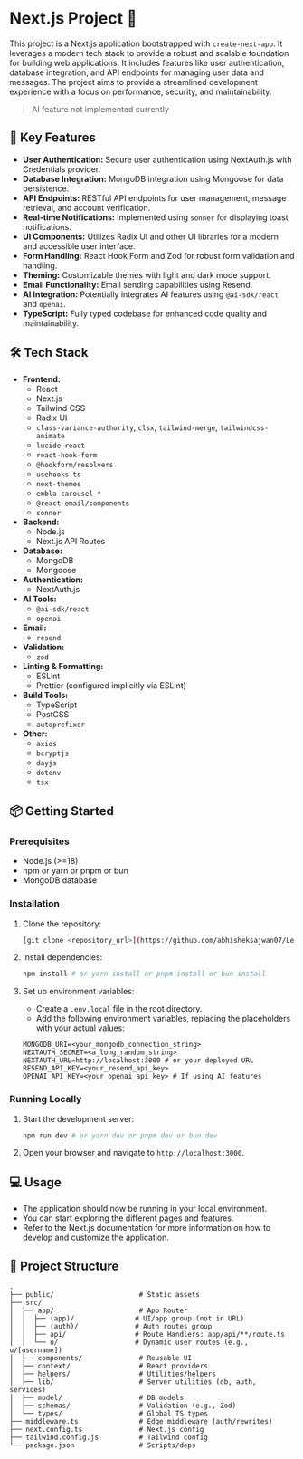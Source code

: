 # Next.js Project 🚀

This project is a Next.js application bootstrapped with `create-next-app`. It leverages a modern tech stack to provide a robust and scalable foundation for building web applications. It includes features like user authentication, database integration, and API endpoints for managing user data and messages. The project aims to provide a streamlined development experience with a focus on performance, security, and maintainability.

> AI feature not implemented currently
## 🚀 Key Features

- **User Authentication:** Secure user authentication using NextAuth.js with Credentials provider.
- **Database Integration:** MongoDB integration using Mongoose for data persistence.
- **API Endpoints:** RESTful API endpoints for user management, message retrieval, and account verification.
- **Real-time Notifications:** Implemented using `sonner` for displaying toast notifications.
- **UI Components:** Utilizes Radix UI and other UI libraries for a modern and accessible user interface.
- **Form Handling:** React Hook Form and Zod for robust form validation and handling.
- **Theming:** Customizable themes with light and dark mode support.
- **Email Functionality:** Email sending capabilities using Resend.
- **AI Integration:** Potentially integrates AI features using `@ai-sdk/react` and `openai`.
- **TypeScript:** Fully typed codebase for enhanced code quality and maintainability.

## 🛠️ Tech Stack

- **Frontend:**
    - React
    - Next.js
    - Tailwind CSS
    - Radix UI
    - `class-variance-authority`, `clsx`, `tailwind-merge`, `tailwindcss-animate`
    - `lucide-react`
    - `react-hook-form`
    - `@hookform/resolvers`
    - `usehooks-ts`
    - `next-themes`
    - `embla-carousel-*`
    - `@react-email/components`
    - `sonner`
- **Backend:**
    - Node.js
    - Next.js API Routes
- **Database:**
    - MongoDB
    - Mongoose
- **Authentication:**
    - NextAuth.js
- **AI Tools:**
    - `@ai-sdk/react`
    - `openai`
- **Email:**
    - `resend`
- **Validation:**
    - `zod`
- **Linting & Formatting:**
    - ESLint
    - Prettier (configured implicitly via ESLint)
- **Build Tools:**
    - TypeScript
    - PostCSS
    - `autoprefixer`
- **Other:**
    - `axios`
    - `bcryptjs`
    - `dayjs`
    - `dotenv`
    - `tsx`

## 📦 Getting Started

### Prerequisites

- Node.js (>=18)
- npm or yarn or pnpm or bun
- MongoDB database

### Installation

1.  Clone the repository:

    ```bash
    [git clone <repository_url>](https://github.com/abhisheksajwan07/LearnNextJs2.git)
    
    ```

2.  Install dependencies:

    ```bash
    npm install # or yarn install or pnpm install or bun install
    ```

3.  Set up environment variables:

    - Create a `.env.local` file in the root directory.
    - Add the following environment variables, replacing the placeholders with your actual values:

    ```
    MONGODB_URI=<your_mongodb_connection_string>
    NEXTAUTH_SECRET=<a_long_random_string>
    NEXTAUTH_URL=http://localhost:3000 # or your deployed URL
    RESEND_API_KEY=<your_resend_api_key>
    OPENAI_API_KEY=<your_openai_api_key> # If using AI features
    ```

### Running Locally

1.  Start the development server:

    ```bash
    npm run dev # or yarn dev or pnpm dev or bun dev
    ```

2.  Open your browser and navigate to `http://localhost:3000`.

## 💻 Usage

- The application should now be running in your local environment.
- You can start exploring the different pages and features.
- Refer to the Next.js documentation for more information on how to develop and customize the application.

## 📂 Project Structure

```
.
├── public/                     # Static assets
├── src/
│  ├── app/                     # App Router
│  │  ├── (app)/               # UI/app group (not in URL)
│  │  ├── (auth)/              # Auth routes group
│  │  ├── api/                 # Route Handlers: app/api/**/route.ts
│  │  └── u/                   # Dynamic user routes (e.g., u/[username])
│  ├── components/              # Reusable UI
│  ├── context/                 # React providers
│  ├── helpers/                 # Utilities/helpers
│  ├── lib/                     # Server utilities (db, auth, services)
│  ├── model/                   # DB models
│  ├── schemas/                 # Validation (e.g., Zod)
│  └── types/                   # Global TS types
├── middleware.ts               # Edge middleware (auth/rewrites)
├── next.config.ts              # Next.js config
├── tailwind.config.js          # Tailwind config
└── package.json                # Scripts/deps

```


